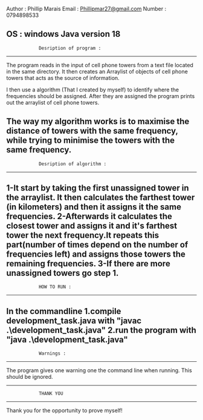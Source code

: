 Author : Phillip Marais
Email : Phillipmar27@gmail.com
Number : 0794898533

OS : windows
Java version 18
----------------------------------------------------------------------------------
                Desription of program :
----------------------------------------------------------------------------------
The program reads in the input of cell phone towers from a text file located in the same directory.
It then creates an Arraylist of objects of cell phone towers that acts as the source of information.

I then use a algorithm (That I created by myself) to identify where the frequencies should be assigned.
After they are assigned the program prints out the arraylist of cell phone towers.

The way my algorithm works is to maximise the distance of towers with the same frequency, while trying to minimise
the towers with the same frequency.
----------------------------------------------------------------------------------
                Desription of algorithm :
----------------------------------------------------------------------------------
1-It start by taking the first unassigned tower in the arraylist. It then calculates the farthest tower (in kilometers)
and then it assigns it the same frequencies. 
2-Afterwards it calculates the closest tower and assigns it and it's farthest
tower the next frequency.It repeats this part(number of times depend on the number of frequencies left) and assigns those towers the remaining frequencies.
3-If there are more unassigned towers go step 1.
----------------------------------------------------------------------------------
                HOW TO RUN :
----------------------------------------------------------------------------------
In the commandline
1.compile development_task.java with "javac .\development_task.java"
2.run the program with "java .\development_task.java" 
----------------------------------------------------------------------------------
                Warnings :
----------------------------------------------------------------------------------
The program gives one warning one the command line when running. This should be ignored.

----------------------------------------------------------------------------------
                THANK YOU 
----------------------------------------------------------------------------------
Thank you for the opportunity to prove myself!
